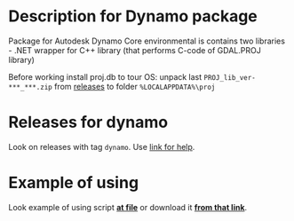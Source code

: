 # Description for Dynamo package

Package for Autodesk Dynamo Core environmental is contains two libraries - .NET wrapper for C++ library (that performs C-code of GDAL.PROJ library)

Before working install proj.db to tour OS: unpack last ```PROJ_lib_ver-***_***.zip``` from [releases](https://github.com/GeorgGrebenyuk/PROJ_NET_lib_cad/releases) to folder ```%LOCALAPPDATA%\proj```

# Releases for dynamo
Look on releases with tag ```dynamo```. Use [link for help](https://github.com/GeorgGrebenyuk/PROJ_NET_lib_cad/releases/tag/dynamo).

# Example of using
Look example of using script [**at file**](dyn_proj_library\test_proj_1.dyn) or download it [**from that link**](https://github.com/GeorgGrebenyuk/PROJ_NET_lib_cad/releases/download/dynamo/test_proj_1.dyn).
